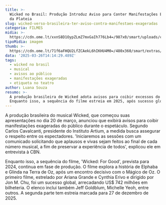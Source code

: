```yaml
---
title: >-
  Wicked no Brasil: Produção Introduz Aviso para Conter Manifestações Exageradas
  da Plateia
slug: wicked-verso-brasileira-ter-aviso-contra-manifestaes-exageradas
categoria: FILMES
midia: >-
  https://cdn.ome.lt/xxnS8D1OypZLmZ7mxGaIh776Lb4=/987x0/smart/uploads/conteudo/fotos/OMELETE_CAPA_-_2025-03-26T101744.377.png
tipoMidia: imagem
thumb: >-
  https://cdn.ome.lt/71f6aFHQU2LfZCAekL6hIKHU4M0=/480x360/smart/extras/conteudos/omelete_THUMB_-_2025-03-26T101719.115.png
data: '2025-03-26T14:14:29.489Z'
tags:
  - wicked no brasil
  - musical
  - avisos ao público
  - manifestações exageradas
  - etiqueta no teatro
author: Luana Souza
resumo: >-
  A produção brasileira de Wicked adota avisos para coibir excessos do público.
  Enquanto isso, a sequência do filme estreia em 2025, após sucesso global.
---
```


A produção brasileira do musical Wicked, que começou suas apresentações no dia 20 de março, anunciou que exibirá avisos para coibir manifestações exageradas do público durante o espetáculo. Segundo Carlos Cavalcanti, presidente do Instituto Artium, a medida busca assegurar o respeito entre os espectadores. 'Iniciaremos as sessões com um comunicado solicitando que aplausos e vivas sejam feitos ao final de cada número musical, a fim de preservar a experiência de todos', explicou ele em entrevista à CBN.

Enquanto isso, a sequência do filme, 'Wicked: For Good', prevista para 2024, continua em fase de produção. O filme explora a história de Elphaba e Glinda na Terra de Oz, após um encontro decisivo com o Mágico de Oz. O primeiro filme, estrelado por Ariana Grande e Cynthia Erivo e dirigido por Jon M. Chu, foi um sucesso global, arrecadando US$ 742 milhões em bilheteria. O elenco inclui também Jeff Goldblum, Michelle Yeoh, entre outros. A segunda parte tem estreia marcada para 27 de dezembro de 2025.
